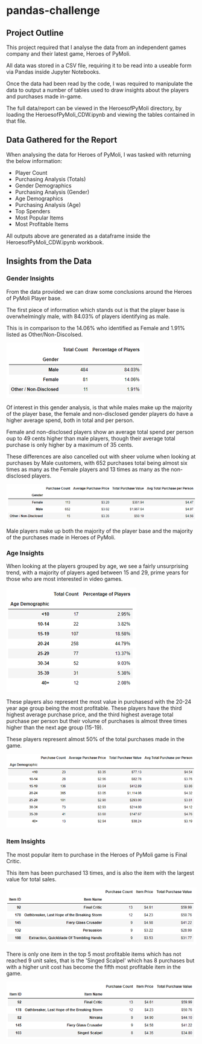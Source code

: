# pandas-challenge

## Project Outline

This project required that I analyse the data from an independent games company and their latest game, Heroes of PyMoli.

All data was stored in a CSV file, requiring it to be read into a useable form via Pandas inside Jupyter Notebooks.

Once the data had been read by the code, I was required to manipulate the data to output a number of tables used to draw insights about the players and purchases made in-game.

The full data/report can be viewed in the HeroesofPyMoli directory, by loading the HeroesofPyMoli_CDW.ipynb and viewing the tables contained in that file.

## Data Gathered for the Report

When analysing the data for Heroes of PyMoli, I was tasked with returning the below information:

* Player Count
* Purchasing Analysis (Totals)
* Gender Demographics
* Purchasing Analysis (Gender)
* Age Demographics
* Purchasing Analysis (Age)
* Top Spenders
* Most Popular Items
* Most Profitable Items

All outputs above are generated as a dataframe inside the HeroesofPyMoli_CDW.ipynb workbook.

## Insights from the Data

### Gender Insights

From the data provided we can draw some conclusions around the Heroes of PyMoli Player base.

The first piece of information which stands out is that the player base is overwhelmingly male, with 84.03% of players identifying as male.

This is in comparison to the 14.06% who identified as Female and 1.91% listed as Other/Non-Discolsed.

![gender](/Images/gender.PNG)

Of interest in this gender analysis, is that while males make up the majority of the player base, the female and non-disclosed gender players do have a higher average spend, both in total and per person.

Female and non-disclosed players show an average total spend per person oup to 49 cents higher than male players, though their average total purchase is only higher by a maximum of 35 cents.

These differences are also cancelled out with sheer volume when looking at purchases by Male customers, with 652 purchases total being almost six times as many as the Female players and 13 times as many as the non-disclosed players.

![purchgen](/Images/purchgen.PNG)

Male players make up both the majority of the player base and the majority of the purchases made in Heroes of PyMoli.


### Age Insights

When looking at the players grouped by age, we see a fairly unsurprising trend, with a majority of players aged between 15 and 29, prime years for those who are most interested in video games.

![agedemo](Images/agedemo.PNG)

These players also represent the most value in purchasesd with the 20-24 year age group being the most profitable. These players have the third highest average purchase price, and the third highest average total purchase per person but their volume of purchases is almost three times higher than the next age group (15-19).

These players represent almost 50% of the total purchases made in the game.

![purchage](Images/agepurch.PNG)


### Item Insights

The most popular item to purchase in the Heroes of PyMoli game is Final Critic.

This item has been purchased 13 times, and is also the item with the largest value for total sales.

![itemcount](Images/itemcount.PNG)

There is only one item in the top 5 most profitable items which has not reached 9 unit sales, that is the 'Singed Scalpel' which has 8 purchases but with a higher unit cost has become the fifth most profitable item in the game.

![itemval](Images/itemval.PNG)
